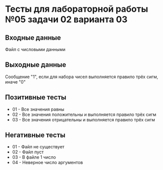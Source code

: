 # Тесты для лабораторной работы №05 задачи 02 варианта 03

## Входные данные
Файл с числовыми данными

## Выходные данные
Сообщение "1", если для набора чисел выполняется правило трёх сигм, иначе "0"

## Позитивные тесты
- 01 - Все значения равны
- 02 - Все значения положительны и выполняется правило трёх сигм
- 03 - Все значения отрицательны и выполняется правило трёх сигм

## Негативные тесты
- 01 - Файл не существует
- 02 - Файл пуст
- 03 - В файле 1 число
- 04 - Неверное число аргументов
